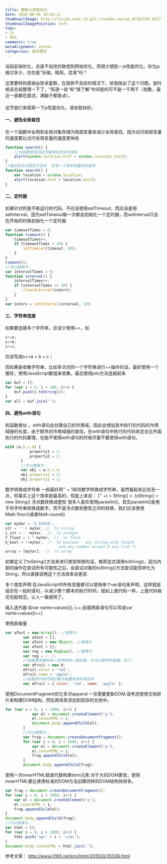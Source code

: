 ```yaml
---
title: 探索js性能优化
date: 2016-08-05 10:42:11
thumbnailImage: http://7xvi3w.com1.z0.glb.clouddn.com/op_AF5ECC8F-95C7-48D8-A710-A5C1062FCE76.png
thumbnailImagePosition: left
tags: 
- js
- 优化
comments: true
metaAlignment: center
categories: 技术博文
---
```

谈起前端优化，总是不自觉的联想到网站优化，而很少想到－js性能优化。你为js做过多少，仅仅是“压缩，精简，混淆”吗？
<!-- more -->
这里要特别感谢@思卓童鞋，在我猝不及防的情况下，给我抛出了这个问题。是时候该总结整理一下了，“知道一些”和“很了解”中间差的可不是一千两千（抱歉，最近一直都在面试，满脑子都是💰）。

这节我们来探索一下js性能优化，请坐稳扶好。

#### 一、避免全局查找
在一个函数中会用到全局对象存储为局部变量来减少全局查找，因为访问局部变量的速度要比访问全局变量的速度更快些
```js
function search() {
	//当我要使用当前页面地址和主机域名
	alert(window.location.href + window.location.host);
}
//最好的方式是如下这样  先用一个简单变量保存起来
function search() {
	var location = window.location;
	alert(location.href + location.host);
}
```
#### 二、定时器
如果针对的是不断运行的代码，不应该使用setTimeout，而应该是用setInterval，因为setTimeout每一次都会初始化一个定时器，而setInterval只会在开始的时候初始化一个定时器
```js
var timeoutTimes = 0;
function timeout() {
	timeoutTimes++;
	if (timeoutTimes < 10) {
		setTimeout(timeout, 10);
	}
}
timeout();
//可以替换为：
var intervalTimes = 0;
function interval() {
	intervalTimes++;
	if (intervalTimes >= 10) {
		clearInterval(interv);
	}
}
var interv = setInterval(interval, 10);
```
#### 三、字符串连接
如果要连接多个字符串，应该少使用+=，如
```js
s+=a;
s+=b;
s+=c;
```
应该写成s+=a + b + c；

而如果是收集字符串，比如多次对同一个字符串进行+=操作的话，最好使用一个缓存，使用JavaScript数组来收集，最后使用join方法连接起来
```js
var buf = [];
for (var i = 0; i < 100; i++) {
    buf.push(i.toString());
}
var all = buf.join('');
```
#### 四、避免with语句
和函数类似 ，with语句会创建自己的作用域，因此会增加其中执行的代码的作用域链的长度，由于额外的作用域链的查找，在with语句中执行的代码肯定会比外面执行的代码要慢，在能不使用with语句的时候尽量不要使用with语句。
```js
with (a.b.c.d) {
           property1 = 1;
           property2 = 2;
       }
       //可以替换为：
       var obj = a.b.c.d;
       obj.property1 = 1;
       obj.property2 = 2;
```

数字转换成字符串
一般最好用'' + 1来将数字转换成字符串，虽然看起来比较丑一点，但事实上这个效率是最高的，性能上来说：
('' +) > String() > .toString() > new String()
浮点数转换成整型
很多人喜欢使用parseInt()，其实parseInt()是用于将字符串转换成数字，而不是浮点数和整型之间的转换，我们应该使用Math.floor()或者Math.round()
```js
var myVar = '3.14159',
str = '' + myVar, //  to string  
i_int = ~ ~myVar,  //  to integer  
f_float = 1 * myVar,  //  to float  
b_bool = !!myVar,  /*  to boolean - any string with length 
                        and any number except 0 are true */
array = [myVar];  //  to array  
```
如果定义了toString()方法来进行类型转换的话，推荐显式调用toString()，因为内部的操作在尝试所有可能性之后，会尝试对象的toString()方法尝试能否转化为String，所以直接调用这个方法效率会更高

多个类型声明
在JavaScript中所有变量都可以使用单个var语句来声明，这样就是组合在一起的语句，以减少整个脚本的执行时间，就如上面代码一样，上面代码格式也挺规范，让人一看就明了。

插入迭代器
如var name=values[i]; i++;前面两条语句可以写成var name=values[i++]

使用直接量
```js
var aTest = new Array(); //替换为
        var aTest = [];
        var aTest = new Object; //替换为
        var aTest = {};
        var reg = new RegExp(); //替换为
        var reg = /../;
        //如果要创建具有一些特性的一般对象，也可以使用字面量，如下：
        var oFruit = new O;
        oFruit.color = 'red';
        oFruit.name = 'apple';
        //前面的代码可用对象字面量来改写成这样：
        var oFruit = { color: 'red', name: 'apple' };
```

使用DocumentFragment优化多次append
一旦需要更新DOM,请考虑使用文档碎片来构建DOM结构，然后再将其添加到现存的文档中。
```js
for (var i = 0; i < 1000; i++) {
            var el = document.createElement('p');
            el.innerHTML = i;
            document.body.appendChild(el);
        }
        //可以替换为：
        var frag = document.createDocumentFragment();
        for (var i = 0; i < 1000; i++) {
            var el = document.createElement('p');
            el.innerHTML = i;
            frag.appendChild(el);
        }
        document.body.appendChild(frag);
```

使用一次innerHTML赋值代替构建dom元素
对于大的DOM更改，使用innerHTML要比使用标准的DOM方法创建同样的DOM结构快得多。
```js
var frag = document.createDocumentFragment();
for (var i = 0; i < 1000; i++) {
    var el = document.createElement('p');
    el.innerHTML = i;
    frag.appendChild(el);
}
document.body.appendChild(frag);
//可以替换为：
var html = [];
for (var i = 0; i < 1000; i++) {
    html.push('<p>' + i + '</p>');
}
document.body.innerHTML = html.join('');
```




















参考文章：
http://www.it165.net/pro/html/201503/35336.html





































